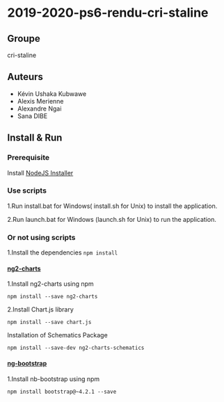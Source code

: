 # 2019-2020-ps6-rendu-cri-staline
## Groupe
   cri-staline
## Auteurs 
   -   Kévin Ushaka Kubwawe
   -   Alexis Merienne
   -   Alexandre Ngai
   -   Sana DIBE  

## Install & Run

### Prerequisite

Install [NodeJS Installer](https://nodejs.org/en/download/)

### Use scripts

1.Run install.bat for Windows( install.sh for Unix) to install the application.

2.Run launch.bat for Windows (launch.sh for Unix) to run the application.

### Or not using scripts

1.Install the dependencies ```npm install```

#### [ng2-charts](https://valor-software.com/ng2-charts/#/GeneralInfo)

1.Install ng2-charts using npm

```
npm install --save ng2-charts
```

2.Install Chart.js library

```
npm install --save chart.js
```

Installation of Schematics Package

```
npm install --save-dev ng2-charts-schematics
```

#### [ng-bootstrap](https://ng-bootstrap.github.io/#/getting-started)

1.Install nb-bootstrap using npm

```
npm install bootstrap@~4.2.1 --save
```



